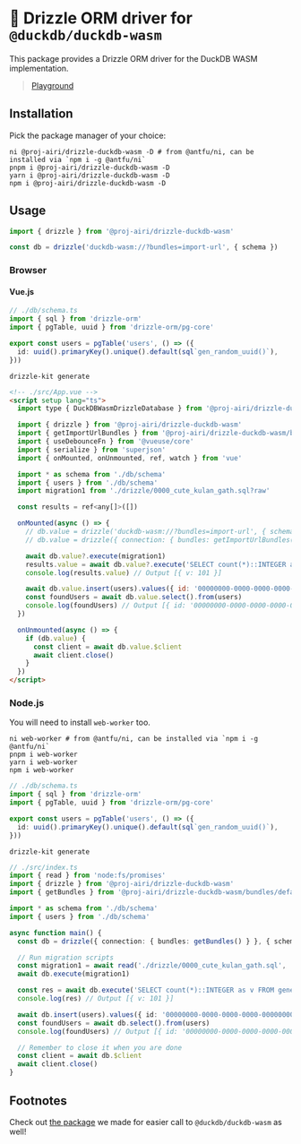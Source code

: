 # 🦆 Drizzle ORM driver for `@duckdb/duckdb-wasm`

This package provides a Drizzle ORM driver for the DuckDB WASM implementation.

> [Playground](https://drizzle-orm-duckdb-wasm.netlify.app/)

## Installation

Pick the package manager of your choice:

```shell
ni @proj-airi/drizzle-duckdb-wasm -D # from @antfu/ni, can be installed via `npm i -g @antfu/ni`
pnpm i @proj-airi/drizzle-duckdb-wasm -D
yarn i @proj-airi/drizzle-duckdb-wasm -D
npm i @proj-airi/drizzle-duckdb-wasm -D
```

## Usage

```typescript
import { drizzle } from '@proj-airi/drizzle-duckdb-wasm'

const db = drizzle('duckdb-wasm://?bundles=import-url', { schema })
```

### Browser

#### Vue.js

```typescript
// ./db/schema.ts
import { sql } from 'drizzle-orm'
import { pgTable, uuid } from 'drizzle-orm/pg-core'

export const users = pgTable('users', () => ({
  id: uuid().primaryKey().unique().default(sql`gen_random_uuid()`),
}))
```

```shell
drizzle-kit generate
```

```html
<!-- ./src/App.vue -->
<script setup lang="ts">
  import type { DuckDBWasmDrizzleDatabase } from '@proj-airi/drizzle-duckdb-wasm'

  import { drizzle } from '@proj-airi/drizzle-duckdb-wasm'
  import { getImportUrlBundles } from '@proj-airi/drizzle-duckdb-wasm/bundles/import-url-browser'
  import { useDebounceFn } from '@vueuse/core'
  import { serialize } from 'superjson'
  import { onMounted, onUnmounted, ref, watch } from 'vue'

  import * as schema from './db/schema'
  import { users } from './db/schema'
  import migration1 from './drizzle/0000_cute_kulan_gath.sql?raw'

  const results = ref<any[]>([])

  onMounted(async () => {
    // db.value = drizzle('duckdb-wasm://?bundles=import-url', { schema })
    // db.value = drizzle({ connection: { bundles: getImportUrlBundles() } }, { schema })

    await db.value?.execute(migration1)
    results.value = await db.value?.execute('SELECT count(*)::INTEGER as v FROM generate_series(0, 100) t(v)')
    console.log(results.value) // Output [{ v: 101 }]

    await db.value.insert(users).values({ id: '00000000-0000-0000-0000-000000000000' })
    const foundUsers = await db.value.select().from(users)
    console.log(foundUsers) // Output [{ id: '00000000-0000-0000-0000-000000000000' }]
  })

  onUnmounted(async () => {
    if (db.value) {
      const client = await db.value.$client
      await client.close()
    }
  })
</script>
```

### Node.js

You will need to install `web-worker` too.

```shell
ni web-worker # from @antfu/ni, can be installed via `npm i -g @antfu/ni`
pnpm i web-worker
yarn i web-worker
npm i web-worker
```

```typescript
// ./db/schema.ts
import { sql } from 'drizzle-orm'
import { pgTable, uuid } from 'drizzle-orm/pg-core'

export const users = pgTable('users', () => ({
  id: uuid().primaryKey().unique().default(sql`gen_random_uuid()`),
}))
```

```shell
drizzle-kit generate
```

```typescript
// ./src/index.ts
import { read } from 'node:fs/promises'
import { drizzle } from '@proj-airi/drizzle-duckdb-wasm'
import { getBundles } from '@proj-airi/drizzle-duckdb-wasm/bundles/default-node'

import * as schema from './db/schema'
import { users } from './db/schema'

async function main() {
  const db = drizzle({ connection: { bundles: getBundles() } }, { schema })

  // Run migration scripts
  const migration1 = await read('./drizzle/0000_cute_kulan_gath.sql', 'utf-8')
  await db.execute(migration1)

  const res = await db.execute('SELECT count(*)::INTEGER as v FROM generate_series(0, 100) t(v)')
  console.log(res) // Output [{ v: 101 }]

  await db.insert(users).values({ id: '00000000-0000-0000-0000-000000000000' })
  const foundUsers = await db.select().from(users)
  console.log(foundUsers) // Output [{ id: '00000000-0000-0000-0000-000000000000' }]

  // Remember to close it when you are done
  const client = await db.$client
  await client.close()
}
```

## Footnotes

Check out [the package](https://github.com/moeru-ai/airi/tree/main/packages/duckdb-wasm/README.md) we made for easier call to `@duckdb/duckdb-wasm` as well!

